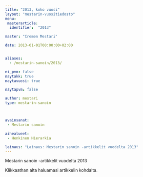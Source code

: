 ```yaml
---
title: "2013, koko vuosi"
layout: "mestarin-vuositiedosto"
menu:
 masterarticle:
  identifier:  "2013"

master: "Cremen Mestari"

date: 2013-01-01T00:00:00+02:00


aliases:
  - /mestarin-sanoin/2013/

ei_pvm: false
naytakk: true
naytavuosi: true

naytapvm: false

author: mestari
type: mestarin-sanoin



avainsanat:
 - Mestarin sanoin

aihealueet:
 - Henkinen Hierarkia

lainaus: "Lainaus: Mestarin sanoin -artikkelit vuodelta 2013"
---
```

<p>Mestarin sanoin -artikkelit vuodelta 2013</p>
<p>Klikkaathan alta haluamasi artikkelin kohdalta.</p>